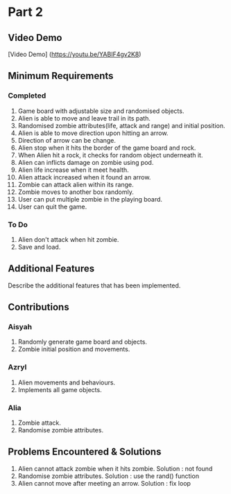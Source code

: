 # Part 2

## Video Demo

[Video Demo] (https://youtu.be/YABIF4gv2K8)

## Minimum Requirements

### Completed

1. Game board with adjustable size and randomised objects.
2. Alien is able to move and leave trail in its path.
3. Randomised zombie attributes(life, attack and range) and initial position.
4. Alien is able to move direction upon hitting an arrow.
5. Direction of arrow can be change.
6. Alien stop when it hits the border of the game board and rock.
7. When Alien hit a rock, it checks for random object underneath it.
8. Alien can inflicts damage on zombie using pod.
9. Alien life increase when it meet health.
10. Alien attack increased when it found an arrow.
11. Zombie can attack alien within its range.
12. Zombie moves to another box randomly.
13. User can put multiple zombie in the playing board.
15. User can quit the game.

### To Do

1. Alien don't attack when hit zombie.
2. Save and load.

## Additional Features

Describe the additional features that has been implemented.

## Contributions

### Aisyah

1. Randomly generate game board and objects.
2. Zombie initial position and movements.

### Azryl

1. Alien movements and behaviours.
2. Implements all game objects.

### Alia

1. Zombie attack.
2. Randomise zombie attributes.

## Problems Encountered & Solutions
1. Alien cannot attack zombie when it hits zombie. Solution : not found
2. Randomise zombie attributes. Solution : use the rand() function
3. Alien cannot move after meeting an arrow. Solution : fix loop 

